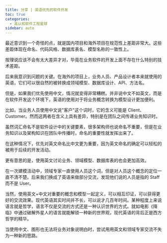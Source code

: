 ```yaml
---
title: 分享 | 英语优先的软件开发
toc: true
categories: 
  - 高认知软件工程星球
sidebar: auto
---
```


最近意识到一个奇怪的点，就是国内项目和海外项目在规范性上差距非常大。这些差距体现在命名、代码风格、数据库表名、模型名称的一致性上。

按理说应该不会有太大差异才对，毕竟在业务软件的开发上面不存在什么特别的技术差距。

后来我意识到问题的关键。在海外的项目上，业务人员、产品设计者本来就使用的英语，它们可以很自然的被转换成领域模型、数据库设计、API、方法名。

但是，如果我们优先使用中文，情况就变得非常糟糕。并非说中文不如英文，而是在软件开发这个环境下，英语的使用对于将业务概念转换为模型设计更加便利。

比如，当业务人员使用中文说"客户"这个词时，它的含义可能是 Client、Customer。然而这两者在含义上具有差异，特别是在团队之间传递业务知识时。

虽然词汇命名不是软件设计中的关键要素，很多架构师也说命名不重要，但是在业务知识以及架构知识在团队中传播时，命名的重要性就发挥出来了。

在这种情况下，优先对英文命名比中文更为重要，因为英文命名的确定可以轻松的被用于后续的开发活动。

更有意思的是，使用英文讨论业务、领域模型、数据库表的也会更加高效。

在一次建模活动中，领域专家一直使用人员这个词，但是对人员这个概念的定位一直不清不楚。后来我们换成了英语来做部分交流，发现他们说的人员是指的 Staff 而不是 User。

当然，使用英文+中文对重要的概念和模型一起定义，可以相互印证，可以获得更好的交流效果。现代英语其实时间并不长，可以说才几百年时间。某种程度上来说语言就是哲学，语言不仅是交流的方式还是一种认识世界的方式。就如电影《降临》中通过破解外星人的语言就能解锁一种新的世界观，现代英语的背后正是西方哲学的精华。

当使用中文、图形也无法将业务对象说明白时，尝试用用英文和领域专家交流不失为一种新的思路。

